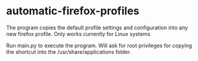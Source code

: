 # automatic-firefox-profiles

The program copies the default profile settings and configuration into any new firefox profile. Only works currently for Linux systems

Run main.py to execute the program. Will ask for root privileges
for copying the shortcut into the /usr/share/applications folder.
